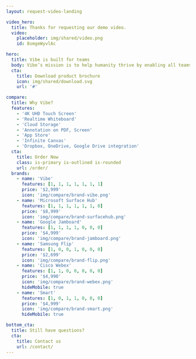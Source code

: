 ```yaml
---
layout: request-video-landing

video_hero:
  title: Thanks for requesting our demo video.
  video:
    placeholder: img/shared/video.png
    id: 8smgeWyvlAc

hero:
  title: Vibe is built for teams
  body: Vibe’s mission is to help humanity thrive by enabling all teams to work together effortlessly.
  cta:
    title: Download product brochure
    icon: img/shared/download.svg
    url: '#'

compare:
  title: Why Vibe?
  features:
    - '4K UHD Touch Screen'
    - 'Realtime Whiteboard'
    - 'Cloud Storage'
    - 'Annotation on PDF, Screen'
    - 'App Store'
    - 'Infinite Canvas'
    - 'Dropbox, OneDrive, Google Drive integration'
  cta:
    title: Order Now
    class: is-primary is-outlined is-rounded
    url: /order/
  brands:
    - name: 'Vibe'
      features: [1, 1, 1, 1, 1, 1, 1]
      price: '$2,999'
      icon: 'img/compare/brand-vibe.png'
    - name: 'Microsoft Surface Hub'
      features: [1, 1, 1, 1, 1, 1, 0]
      price: '$8,999'
      icon: 'img/compare/brand-surfacehub.png'
    - name: 'Google Jamboard'
      features: [1, 1, 1, 1, 0, 0, 0]
      price: '$4,999'
      icon: 'img/compare/brand-jamboard.png'
    - name: 'Samsung Flip'
      features: [1, 0, 0, 1, 0, 0, 0]
      price: '$2,699'
      icon: 'img/compare/brand-flip.png'
    - name: 'Cisco Webex'
      features: [1, 1, 0, 0, 0, 0, 0]
      price: '$4,990'
      icon: 'img/compare/brand-webex.png'
      hideMobile: true
    - name: 'Smart'
      features: [1, 0, 1, 1, 0, 0, 0]
      price: '$4,999'
      icon: 'img/compare/brand-smart.png'
      hideMobile: true

bottom_cta:
  title: Still have questions?
  cta:
    title: Contact us
    url: /contact/
---
```

